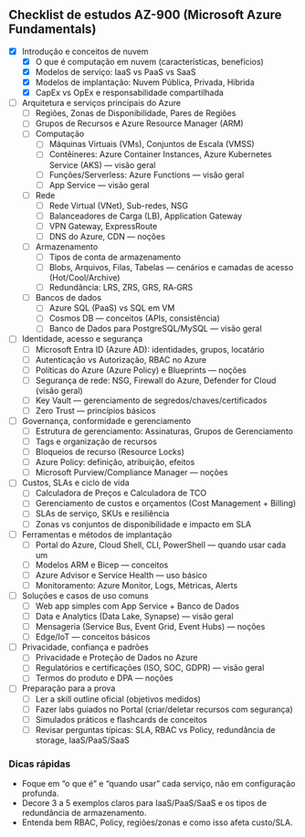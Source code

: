 ## Checklist de estudos AZ-900 (Microsoft Azure Fundamentals)

- [x] Introdução e conceitos de nuvem
	- [x] O que é computação em nuvem (características, benefícios)
	- [x] Modelos de serviço: IaaS vs PaaS vs SaaS
	- [x] Modelos de implantação: Nuvem Pública, Privada, Híbrida
	- [x] CapEx vs OpEx e responsabilidade compartilhada

- [ ] Arquitetura e serviços principais do Azure
	- [ ] Regiões, Zonas de Disponibilidade, Pares de Regiões
	- [ ] Grupos de Recursos e Azure Resource Manager (ARM)
	- [ ] Computação
		- [ ] Máquinas Virtuais (VMs), Conjuntos de Escala (VMSS)
		- [ ] Contêineres: Azure Container Instances, Azure Kubernetes Service (AKS) — visão geral
		- [ ] Funções/Serverless: Azure Functions — visão geral
		- [ ] App Service — visão geral
	- [ ] Rede
		- [ ] Rede Virtual (VNet), Sub-redes, NSG
		- [ ] Balanceadores de Carga (LB), Application Gateway
		- [ ] VPN Gateway, ExpressRoute
		- [ ] DNS do Azure, CDN — noções
	- [ ] Armazenamento
		- [ ] Tipos de conta de armazenamento
		- [ ] Blobs, Arquivos, Filas, Tabelas — cenários e camadas de acesso (Hot/Cool/Archive)
		- [ ] Redundância: LRS, ZRS, GRS, RA‑GRS
	- [ ] Bancos de dados
		- [ ] Azure SQL (PaaS) vs SQL em VM
		- [ ] Cosmos DB — conceitos (APIs, consistência)
		- [ ] Banco de Dados para PostgreSQL/MySQL — visão geral

- [ ] Identidade, acesso e segurança
	- [ ] Microsoft Entra ID (Azure AD): identidades, grupos, locatário
	- [ ] Autenticação vs Autorização, RBAC no Azure
	- [ ] Políticas do Azure (Azure Policy) e Blueprints — noções
	- [ ] Segurança de rede: NSG, Firewall do Azure, Defender for Cloud (visão geral)
	- [ ] Key Vault — gerenciamento de segredos/chaves/certificados
	- [ ] Zero Trust — princípios básicos

- [ ] Governança, conformidade e gerenciamento
	- [ ] Estrutura de gerenciamento: Assinaturas, Grupos de Gerenciamento
	- [ ] Tags e organização de recursos
	- [ ] Bloqueios de recurso (Resource Locks)
	- [ ] Azure Policy: definição, atribuição, efeitos
	- [ ] Microsoft Purview/Compliance Manager — noções

- [ ] Custos, SLAs e ciclo de vida
	- [ ] Calculadora de Preços e Calculadora de TCO
	- [ ] Gerenciamento de custos e orçamentos (Cost Management + Billing)
	- [ ] SLAs de serviço, SKUs e resiliência
	- [ ] Zonas vs conjuntos de disponibilidade e impacto em SLA

- [ ] Ferramentas e métodos de implantação
	- [ ] Portal do Azure, Cloud Shell, CLI, PowerShell — quando usar cada um
	- [ ] Modelos ARM e Bicep — conceitos
	- [ ] Azure Advisor e Service Health — uso básico
	- [ ] Monitoramento: Azure Monitor, Logs, Métricas, Alerts

- [ ] Soluções e casos de uso comuns
	- [ ] Web app simples com App Service + Banco de Dados
	- [ ] Data e Analytics (Data Lake, Synapse) — visão geral
	- [ ] Mensageria (Service Bus, Event Grid, Event Hubs) — noções
	- [ ] Edge/IoT — conceitos básicos

- [ ] Privacidade, confiança e padrões
	- [ ] Privacidade e Proteção de Dados no Azure
	- [ ] Regulatórios e certificações (ISO, SOC, GDPR) — visão geral
	- [ ] Termos do produto e DPA — noções

- [ ] Preparação para a prova
	- [ ] Ler a skill outline oficial (objetivos medidos)
	- [ ] Fazer labs guiados no Portal (criar/deletar recursos com segurança)
	- [ ] Simulados práticos e flashcards de conceitos
	- [ ] Revisar perguntas típicas: SLA, RBAC vs Policy, redundância de storage, IaaS/PaaS/SaaS

### Dicas rápidas
- Foque em “o que é” e “quando usar” cada serviço, não em configuração profunda.
- Decore 3 a 5 exemplos claros para IaaS/PaaS/SaaS e os tipos de redundância de armazenamento.
- Entenda bem RBAC, Policy, regiões/zonas e como isso afeta custo/SLA.